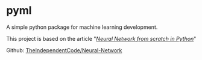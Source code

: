 # pyml
A simple python package for machine learning development.

This project is based on the article "[_Neural Network from scratch in Python_](https://towardsdatascience.com/math-neural-network-from-scratch-in-python-d6da9f29ce65)"

Github: [TheIndependentCode/Neural-Network](https://github.com/TheIndependentCode/Neural-Network)